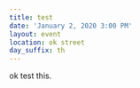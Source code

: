 ```yaml
---
title: test
date: 'January 2, 2020 3:00 PM'
layout: event
location: ok street
day_suffix: th
---
```

ok test this.

